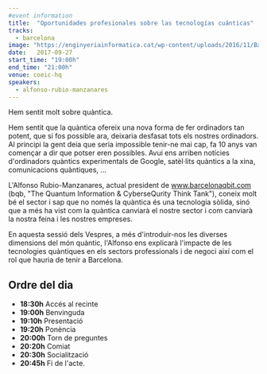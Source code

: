 ```yaml
---
#event information
title:  "Oportunidades profesionales sobre las tecnologías cuánticas"
tracks: 
  - barcelona
image: "https://enginyeriainformatica.cat/wp-content/uploads/2016/11/Barcelona-se-situa-en-el-mapa-de-les-tecnologies-quantiques.jpg"
date:   2017-09-27
start_time: "19:00h"
end_time: "21:00h"
venue: coeic-hq
speakers:
  - alfonso-rubio-manzanares
---
```



Hem sentit molt sobre quàntica.

Hem sentit que la quàntica ofereix una nova forma de fer ordinadors tan potent, que si fos possible ara, deixaria desfasat tots els nostres ordinadors. Al principi la gent deia que seria impossible tenir-ne mai cap, fa 10 anys van començar a dir que potser eren possibles. Avui ens arriben notícies d'ordinadors quàntics experimentals de Google, satèl·lits quàntics a la xina, comunicacions quàntiques, ... 

L'Alfonso Rubio-Manzanares, actual president de www.barcelonaqbit.com (bqb, "The Quantum Information & CyberseQurity Think Tank"), coneix molt bé el sector i sap que no només la quàntica és una tecnologia sòlida, sinó que a més ha vist com la quàntica canviarà el nostre sector i com canviarà la nostra feina i les nostres empreses.

En aquesta sessió dels Vespres, a més d'introduir-nos les diverses dimensions del món quàntic, l'Alfonso ens explicarà l'impacte de les tecnologies quàntiques en els sectors professionals i de negoci així com el rol que hauria de tenir a Barcelona.


Ordre del dia
-------------

- **18:30h** Accés al recinte
- **19:00h** Benvinguda
- **19:10h** Presentació
- **19:20h** Ponència
- **20:00h** Torn de preguntes
- **20:20h** Comiat
- **20:30h** Socialització
- **20:45h** Fi de l'acte.
